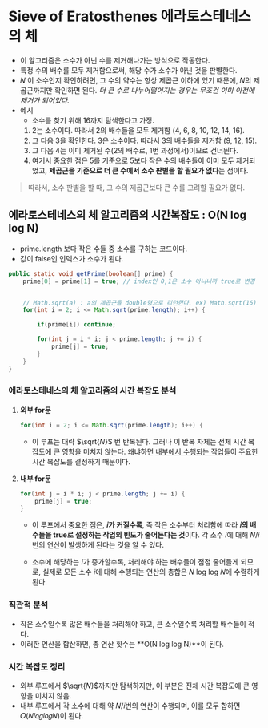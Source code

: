 # Sieve of Eratosthenes 에라토스테네스의 체
* 이 알고리즘은 소수가 아닌 수를 제거해나가는 방식으로 작동한다.
* 특정 수의 배수를 모두 제거함으로써, 해당 수가 소수가 아닌 것을 판별한다.
* 𝑁 이 소수인지 확인하려면, 그 수의 약수는 항상 제곱근 이하에 있기 때문에, 𝑁의 제곱근까지만 확인하면 된다. *더 큰 수로 나누어떨어지는 경우는 무조건 이미 이전에 제거가 되어있다.*
* 예시
    * 소수를 찾기 위해 16까지 탐색한다고 가정.
    1. 2는 소수이다. 따라서 2의 배수들을 모두 제거함 (4, 6, 8, 10, 12, 14, 16).
    2. 그 다음 3을 확인한다. 3은 소수이다. 따라서 3의 배수들을 제거함 (9, 12, 15).
    3. 그 다음 4는 이미 제거된 수(2의 배수로, 1번 과정에서)이므로 건너뛴다.
    4. 여기서 중요한 점은 5를 기준으로 5보다 작은 수의 배수들이 이미 모두 제거되었고, **제곱근을 기준으로 더 큰 수에서 소수 판별을 할 필요가 없다**는 점이다.

> 따라서, 소수 판별을 할 때, 그 수의 제곱근보다 큰 수를 고려할 필요가 없다.

## 에라토스테네스의 체 알고리즘의 시간복잡도 : O(N log log N)
* prime.length 보다 작은 수들 중 소수를 구하는 코드이다.
* 값이 false인 인덱스가 소수가 된다.
```Java
public static void getPrime(boolean[] prime) {
    prime[0] = prime[1] = true; // index인 0,1은 소수 아니니까 true로 변경


    // Math.sqrt(a) : a의 제곱근을 double형으로 리턴한다. ex) Math.sqrt(16) = 4.0
    for(int i = 2; i <= Math.sqrt(prime.length); i++) {

        if(prime[i]) continue;

        for(int j = i * i; j < prime.length; j += i) {
            prime[j] = true;
        }
    }
}
```
### 에라토스테네스의 체 알고리즘의 시간 복잡도 분석
1. **외부 for문**

    ```java
    for(int i = 2; i <= Math.sqrt(prime.length); i++) {
    ```
    * 이 루프는 대략 $\sqrt{𝑁}$ 번 반복된다. 그러나 이 반복 자체는 전체 시간 복잡도에 큰 영향을 미치지 않는다. 왜냐하면 <u>내부에서 수행되는 작업</u>들이 주요한 시간 복잡도를 결정하기 때문이다.

2. **내부 for문**
    ```java
    for(int j = i * i; j < prime.length; j += i) {
        prime[j] = true;
    }
    ```
    * 이 루프에서 중요한 점은, **𝑖가 커질수록**, 즉 작은 소수부터 처리함에 따라 **𝑖의 배수들을 true로 설정하는 작업의 빈도가 줄어든다는 것**이다. 각 소수 𝑖에 대해 𝑁/𝑖번의 연산이 발생하게 된다는 것을 알 수 있다.

    * 소수에 해당하는 𝑖가 증가할수록, 처리해야 하는 배수들이 점점 줄어들게 되므로, 실제로 모든 소수 𝑖에 대해 수행되는 연산의 총합은 𝑁 log log 𝑁에 수렴하게 된다.

### 직관적 분석
* 작은 소수일수록 많은 배수들을 처리해야 하고, 큰 소수일수록 처리할 배수들이 적다.
* 이러한 연산을 합산하면, 총 연산 횟수는 **O(N log log N)**이 된다.

### 시간 복잡도 정리
* 외부 루프에서 $\sqrt{𝑁}$까지만 탐색하지만, 이 부분은 전체 시간 복잡도에 큰 영향을 미치지 않음.
* 내부 루프에서 각 소수에 대해 약 
𝑁/𝑖번의 연산이 수행되며, 이를 모두 합하면 𝑂(𝑁𝑙𝑜𝑔𝑙𝑜𝑔𝑁)이 된다.
